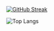 
[![GitHub Streak](https://streak-stats.demolab.com?user=osaidalikhan&theme=dark&hide_border=true&date_format=M%20j%5B%2C%20Y%5D)](https://git.io/streak-stats)       


  ![Top Langs](https://github-readme-stats.vercel.app/api/top-langs/?username=OsaidAliKhan&langs_count=10&layout=compact&title_color=fff&text_color=00e7ff&bg_color=151515)

  

